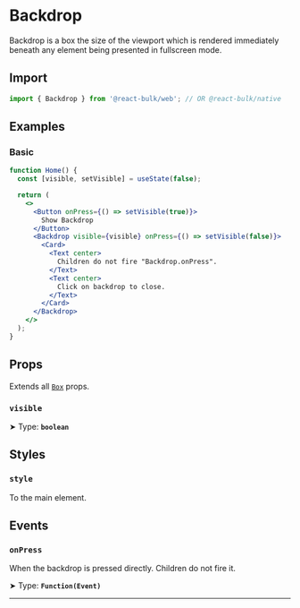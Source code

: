 # Backdrop

Backdrop is a box the size of the viewport which is rendered immediately beneath any element being presented in fullscreen mode.

## Import

```jsx
import { Backdrop } from '@react-bulk/web'; // OR @react-bulk/native
```

## Examples

### Basic

```jsx live
function Home() {
  const [visible, setVisible] = useState(false);

  return (
    <>
      <Button onPress={() => setVisible(true)}>
        Show Backdrop
      </Button>
      <Backdrop visible={visible} onPress={() => setVisible(false)}>
        <Card>
          <Text center>
            Children do not fire "Backdrop.onPress".
          </Text>
          <Text center>
            Click on backdrop to close.
          </Text>
        </Card>
      </Backdrop>
    </>
  );
}
```

## Props

Extends all [`Box`](/docs/core/box#props) props.

### **`visible`**

➤ Type: **`boolean`** <br/>

## Styles

### **`style`**
To the main element.

## Events

### **`onPress`**

When the backdrop is pressed directly. Children do not fire it.

➤ Type: **`Function(Event)`** <br/>

---
